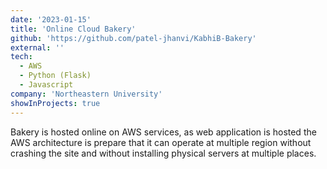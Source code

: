 ```yaml
---
date: '2023-01-15'
title: 'Online Cloud Bakery'
github: 'https://github.com/patel-jhanvi/KabhiB-Bakery'
external: ''
tech:
  - AWS
  - Python (Flask)
  - Javascript
company: 'Northeastern University'
showInProjects: true
---
```


Bakery is hosted online on AWS services, as web application is hosted the AWS architecture is prepare that it can operate at multiple region without crashing the site and without installing physical servers at multiple places.
